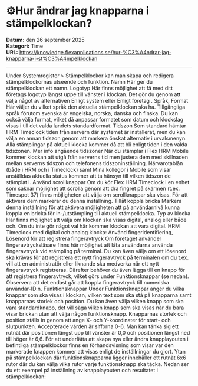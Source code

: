 # ⚙️Hur ändrar jag knapparna i stämpelklockan?

**Datum:** den 26 september 2025  
**Kategori:** Time  
**URL:** https://knowledge.flexapplications.se/hur-%C3%A4ndrar-jag-knapparna-i-st%C3%A4mpelklockan

---

Under
Systemregister > Stämpelklockor
kan man skapa och redigera stämpelklockornas utseende och funktion.
Namn
Här ger du stämpelklockan ett namn.
Logotyp
Här finns möjlighet att få med ditt företags logotyp längst uppe till vänster i klockan. Det gör du genom att välja något av alternativen
Enligt system
eller
Enligt företag
.
Språk, Format
Här väljer du vilket språk den aktuella stämpelklockan ska ha. Tillgängliga språk förutom svenska är engelska, norska, danska och finska. Du kan också välja format, vilket då anpassar formatet som datum och klockslag visas i till det valda landets standardformat.
Tidszon
Som standard hämtar HRM Timeclock tiden från servern där systemet är installerat, men du kan välja en annan tidszon genom att markera önskat alternativ i urvalsmenyn. Alla stämplingar på aktuell klocka kommer då att bli enligt tiden i den valda tidszonen.
Mer info angående tidszoner
När du stämplar i Flex HRM Mobile kommer klockan att utgå från serverns tid men justera dem med skillnaden mellan serverns tidszon och telefonens tidszoninställning. Närvarotablån (både i HRM och i Timeclock) samt Mina kollegor i Mobile som visar anställdas aktuella status kommer att ta hänsyn till vilken tidszon de stämplat i.
Använd scrollknappar
Om du kör Flex HRM Timeclock i en enhet som saknar möjlighet att scrolla genom att dra fingret på skärmen (t.ex. Timespot 37) finns möjligheten att välja om scrollknappar ska visas. För att aktivera dem markerar du denna inställning.
Tillåt koppla bricka
Markera denna inställning för att aktivera möjligheten att på användarnivå kunna koppla en bricka för in-/utstämpling till aktuell stämpelklocka.
Typ av klocka
Här finns möjlighet att välja om klockan ska visas digital, analog eller både och. Om du inte gör något val här kommer klockan att vara digital.
HRM Timeclock med digital och analog klocka:
Använd fingeridentifiering, Lösenord för att registrera fingeravtryck
Om företaget använder fingeravtrycksläsare finns här möjlighet att låta användarna använda fingeravtryck vid stämpling på terminal. Du kan även välja om ett lösenord ska krävas för att registrera ett nytt fingeravtryck på terminalen om du t.ex. vill att en administratör eller liknande ska medverka när ett nytt fingeravtryck registreras. Därefter behöver du även lägga till en knapp för att registrera fingeravtryck, vilket görs under
Funktionsknappar
(se nedan).
Observera att det endast går att koppla fingeravtryck till numeriska användar-ID:n.
Funktionsknappar
Under
Funktionsknappar
anger du vilka knappar som ska visas i klockan, vilken text som ska stå på knapparna samt knapparnas storlek och position. Du kan även välja vilken knapp som ska vara standardknapp, det vill säga vilken knapp som ska visas när du bara visar brickan utan att välja någon funktionsknapp. Knapparnas storlek och position ställs in genom att ange X- och Y-koordinater för start- och slutpunkten. Accepterade värden är sifforna 0-6. Man kan tänka sig ett rutnät där positionen längst upp till vänster är 0,0 och positionen längst ned till höger är 6,6.
För att underlätta att skapa nya eller ändra knapplayouten i befintliga stämpelklockor finns en förhandsvisning som visar var den markerade knappen kommer att visas enligt de inställningar du gjort. Ytan på stämpelklockan där funktionsknapparna ligger innehåller ett rutnät 6x6 rutor där du kan välja vilka rutor varje funktionsknapp ska täcka.
Nedan ser du ett exempel på inställning av knapplayouten och resultatet i stämpelklockan:
